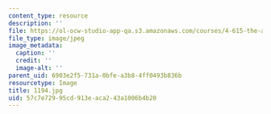 ```yaml
---
content_type: resource
description: ''
file: https://ol-ocw-studio-app-qa.s3.amazonaws.com/courses/4-615-the-architecture-of-cairo-spring-2002/57c7e72995cd913eaca243a1006b4b20_1194.jpg
file_type: image/jpeg
image_metadata:
  caption: ''
  credit: ''
  image-alt: ''
parent_uid: 6903e2f5-731a-0bfe-a3b8-4ff0493b836b
resourcetype: Image
title: 1194.jpg
uid: 57c7e729-95cd-913e-aca2-43a1006b4b20
---
```

